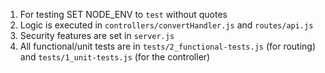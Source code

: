 1) For testing SET NODE_ENV to `test` without quotes
2) Logic is executed in `controllers/convertHandler.js` and `routes/api.js`
3) Security features are set in `server.js`
4) All functional/unit tests are in `tests/2_functional-tests.js` (for routing) and `tests/1_unit-tests.js` (for the controller)


